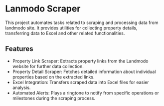 # Lanmodo Scraper
This project automates tasks related to scraping and processing data from landmodo site. 
It provides utilities for collecting property details, transferring data to Excel and other related functionalities.
## Features
- Property Link Scraper: Extracts property links from the Landmodo website for further data collection.
- Property Detail Scraper: Fetches detailed information about individual properties based on the extracted links.
- Excel Integration: Transfers scraped data into Excel files for easier analysis.
- Automated Alerts: Plays a ringtone to notify from specific operations or milestones during the scraping process.
